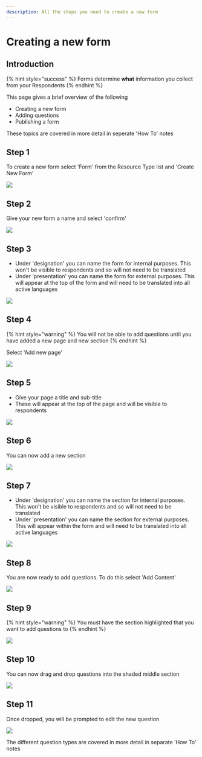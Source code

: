 ```yaml
---
description: All the steps you need to create a new form
---
```


# Creating a new form

## Introduction

{% hint style="success" %}
Forms determine **what** information you collect from your Respondents
{% endhint %}

This page gives a brief overview of the following

* Creating a new form
* Adding questions
* Publishing a form

These topics are covered in more detail in seperate 'How To' notes

## Step 1

To create a new form select 'Form' from the Resource Type list and 'Create New Form'

![](<../../.gitbook/assets/image (320).png>)

## Step 2

Give your new form a name and select 'confirm'

![](<../../.gitbook/assets/image (321).png>)

## Step 3

* Under 'designation' you can name the form for internal purposes.  This won't be visible to respondents and so will not need to be translated
* Under 'presentation' you can name the form for external purposes.  This will appear at the top of the form and will need to be translated into all active languages

![](<../../.gitbook/assets/image (317).png>)

## Step 4

{% hint style="warning" %}
You will not be able to add questions until you have added a new page and new section
{% endhint %}

Select 'Add new page'

![](<../../.gitbook/assets/image (301).png>)

## Step 5

* Give your page a title and sub-title
* These will appear at the top of the page and will be visible to respondents

![](<../../.gitbook/assets/image (313).png>)

## Step 6

You can now add a new section

![](<../../.gitbook/assets/image (318).png>)

## Step 7

* Under 'designation' you can name the section for internal purposes.  This won't be visible to respondents and so will not need to be translated
* Under 'presentation' you can name the section for external purposes.  This will appear within the form and will need to be translated into all active languages

![](<../../.gitbook/assets/image (303).png>)

## Step 8

You are now ready to add questions.  To do this select 'Add Content'

![](<../../.gitbook/assets/image (312).png>)

## Step 9

{% hint style="warning" %}
You must have the section highlighted that you want to add questions to
{% endhint %}

![](<../../.gitbook/assets/image (311).png>)

## Step 10

You can now drag and drop questions into the shaded middle section

![](<../../.gitbook/assets/image (300).png>)

## Step 11

Once dropped, you will be prompted to edit the new question&#x20;

![](<../../.gitbook/assets/image (302).png>)

The different question types are covered in more detail in separate 'How To' notes
